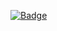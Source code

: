 [![Badge](https://github.com/yulyashka-lav/tz_333/actions/workflows/main.yml/badge.svg)](https://github.com/yulyashka-lav/tz_333/actions/workflows/main.yml)
